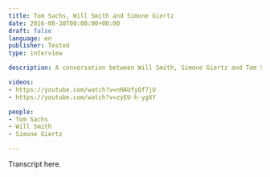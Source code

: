 ```yaml
---
title: Tom Sachs, Will Smith and Simone Giertz
date: 2016-08-30T00:00:00+00:00
draft: false
language: en
publisher: Tested
type: interview

description: A conversation between Will Smith, Simone Giertz and Tom Sachs.

videos:
- https://youtube.com/watch?v=nHAUfyQf7jU
- https://youtube.com/watch?v=zyEU-h-ygXY

people:
- Tom Sachs
- Will Smith
- Simone Giertz

---
```


Transcript here.